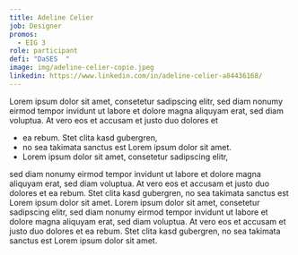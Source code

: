 ```yaml
---
title: Adeline Celier
job: Designer
promos:
  - EIG 3
role: participant
defi: "DaSES  "
image: img/adeline-celier-copie.jpeg
linkedin: https://www.linkedin.com/in/adeline-celier-a84436168/
---
```

Lorem ipsum dolor sit amet, consetetur sadipscing elitr, sed diam nonumy eirmod tempor invidunt ut labore et dolore magna aliquyam erat, sed diam voluptua. At vero eos et accusam et justo duo dolores et 

* ea rebum. Stet clita kasd gubergren, 
* no sea takimata sanctus est Lorem ipsum dolor sit amet. 
* Lorem ipsum dolor sit amet, consetetur sadipscing elitr, 

sed diam nonumy eirmod tempor invidunt ut labore et dolore magna aliquyam erat, sed diam voluptua. At vero eos et accusam et justo duo dolores et ea rebum. Stet clita kasd gubergren, no sea takimata sanctus est Lorem ipsum dolor sit amet. Lorem ipsum dolor sit amet, consetetur sadipscing elitr, sed diam nonumy eirmod tempor invidunt ut labore et dolore magna aliquyam erat, sed diam voluptua. At vero eos et accusam et justo duo dolores et ea rebum. Stet clita kasd gubergren, no sea takimata sanctus est Lorem ipsum dolor sit amet.